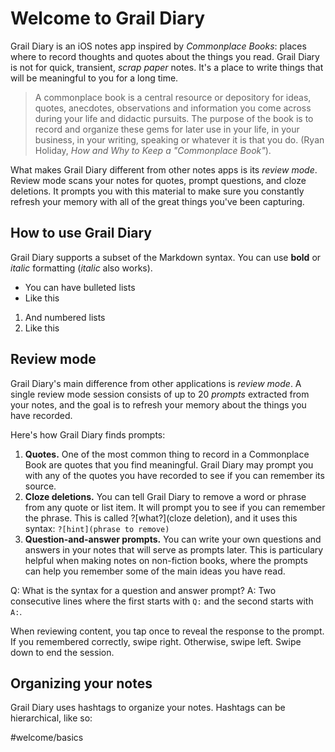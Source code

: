 #  Welcome to Grail Diary

Grail Diary is an iOS notes app inspired by *Commonplace Books*: places where to record thoughts and quotes about the things you read. Grail Diary is not for quick, transient, *scrap paper* notes. It's a place to write things that will be meaningful to you for a long time.

> A commonplace book is a central resource or depository for ideas, quotes, anecdotes, observations and information you come across during your life and didactic pursuits. The purpose of the book is to record and organize these gems for later use in your life, in your business, in your writing, speaking or whatever it is that you do. (Ryan Holiday, *How and Why to Keep a "Commonplace Book"*).

What makes Grail Diary different from other notes apps is its *review mode*. Review mode scans your notes for quotes, prompt questions, and cloze deletions. It prompts you with this material to make sure you constantly refresh your memory with all of the great things you've been capturing.

## How to use Grail Diary

Grail Diary supports a subset of the Markdown syntax. You can use **bold** or *italic* formatting (_italic_ also works).

* You can have bulleted lists
* Like this

1. And numbered lists
2. Like this

## Review mode

Grail Diary's main difference from other applications is *review mode*. A single review mode session consists of up to 20 *prompts* extracted from your notes, and the goal is to refresh your memory about the things you have recorded.

Here's how Grail Diary finds prompts:

1. **Quotes.** One of the most common thing to record in a Commonplace Book are quotes that you find meaningful. Grail Diary may prompt you with any of the quotes you have recorded to see if you can remember its source.
2. **Cloze deletions.** You can tell Grail Diary to remove a word or phrase from any quote or list item. It will prompt you to see if you can remember the phrase. This is called ?[what?](cloze deletion), and it uses this syntax: `?[hint](phrase to remove)`
3. **Question-and-answer prompts.** You can write your own questions and answers in your notes that will serve as prompts later. This is particulary helpful when making notes on non-fiction books, where the prompts can help you remember some of the main ideas you have read. 

Q: What is the syntax for a question and answer prompt?
A: Two consecutive lines where the first starts with `Q:` and the second starts with `A:`.

When reviewing content, you tap once to reveal the response to the prompt. If you remembered correctly, swipe right. Otherwise, swipe left. Swipe down to end the session.

## Organizing your notes

Grail Diary uses hashtags to organize your notes. Hashtags can be hierarchical, like so:

#welcome/basics

